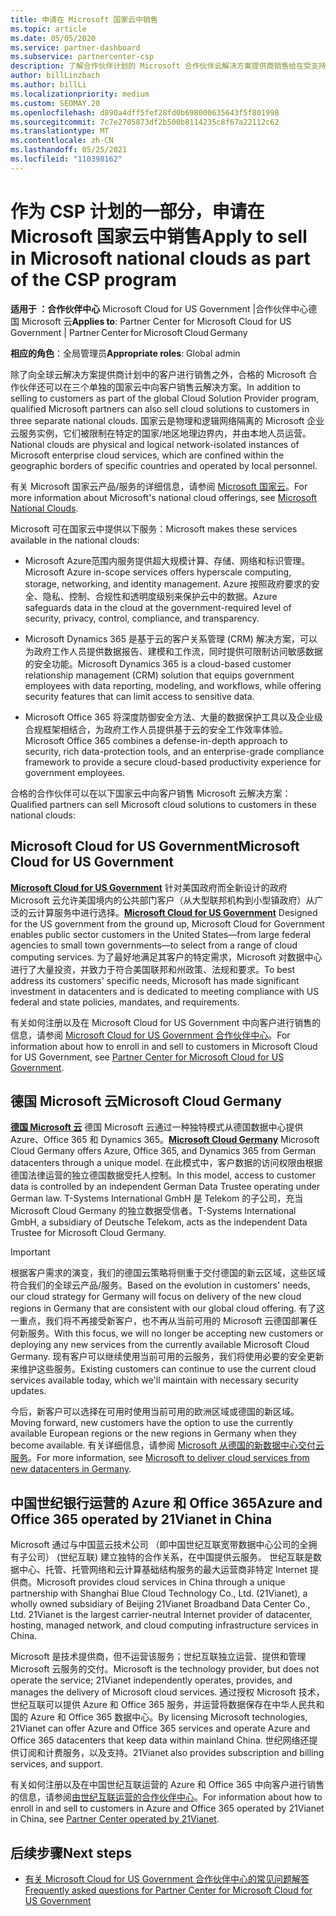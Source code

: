 ```yaml
---
title: 申请在 Microsoft 国家云中销售
ms.topic: article
ms.date: 05/05/2020
ms.service: partner-dashboard
ms.subservice: partnercenter-csp
description: 了解合作伙伴计划的 Microsoft 合作伙伴云解决方案提供商销售给在受支持的国家云中注册的客户。
author: billLinzbach
ms.author: billLi
ms.localizationpriority: medium
ms.custom: SEOMAY.20
ms.openlocfilehash: d890a4dff5fef28fd0b698000635643f5f801998
ms.sourcegitcommit: 7c7e2705873df2b500b8114235c8f67a22112c62
ms.translationtype: MT
ms.contentlocale: zh-CN
ms.lasthandoff: 05/25/2021
ms.locfileid: "110398162"
---
```

# <a name="apply-to-sell-in-microsoft-national-clouds-as-part-of-the-csp-program"></a><span data-ttu-id="b219d-103">作为 CSP 计划的一部分，申请在 Microsoft 国家云中销售</span><span class="sxs-lookup"><span data-stu-id="b219d-103">Apply to sell in Microsoft national clouds as part of the CSP program</span></span>

<span data-ttu-id="b219d-104">**适用于 ：合作伙伴中心** Microsoft Cloud for US Government |合作伙伴中心德国 Microsoft 云</span><span class="sxs-lookup"><span data-stu-id="b219d-104">**Applies to**: Partner Center for Microsoft Cloud for US Government | Partner Center for Microsoft Cloud Germany</span></span>

<span data-ttu-id="b219d-105">**相应的角色**：全局管理员</span><span class="sxs-lookup"><span data-stu-id="b219d-105">**Appropriate roles**: Global admin</span></span>

<span data-ttu-id="b219d-106">除了向全球云解决方案提供商计划中的客户进行销售之外，合格的 Microsoft 合作伙伴还可以在三个单独的国家云中向客户销售云解决方案。</span><span class="sxs-lookup"><span data-stu-id="b219d-106">In addition to selling to customers as part of the global Cloud Solution Provider program, qualified Microsoft partners can also sell cloud solutions to customers in three separate national clouds.</span></span> <span data-ttu-id="b219d-107">国家云是物理和逻辑网络隔离的 Microsoft 企业云服务实例，它们被限制在特定的国家/地区地理边界内，并由本地人员运营。</span><span class="sxs-lookup"><span data-stu-id="b219d-107">National clouds are physical and logical network-isolated instances of Microsoft enterprise cloud services, which are confined within the geographic borders of specific countries and operated by local personnel.</span></span>

<span data-ttu-id="b219d-108">有关 Microsoft 国家云产品/服务的详细信息，请参阅 [Microsoft 国家云](https://www.microsoft.com/trustcenter/cloudservices/nationalcloud)。</span><span class="sxs-lookup"><span data-stu-id="b219d-108">For more information about Microsoft's national cloud offerings, see [Microsoft National Clouds](https://www.microsoft.com/trustcenter/cloudservices/nationalcloud).</span></span>

<span data-ttu-id="b219d-109">Microsoft 可在国家云中提供以下服务：</span><span class="sxs-lookup"><span data-stu-id="b219d-109">Microsoft makes these services available in the national clouds:</span></span>

-   <span data-ttu-id="b219d-110">Microsoft Azure范围内服务提供超大规模计算、存储、网络和标识管理。</span><span class="sxs-lookup"><span data-stu-id="b219d-110">Microsoft Azure in-scope services offers hyperscale computing, storage, networking, and identity management.</span></span> <span data-ttu-id="b219d-111">Azure 按照政府要求的安全、隐私、控制、合规性和透明度级别来保护云中的数据。</span><span class="sxs-lookup"><span data-stu-id="b219d-111">Azure safeguards data in the cloud at the government-required level of security, privacy, control, compliance, and transparency.</span></span>

-   <span data-ttu-id="b219d-112">Microsoft Dynamics 365 是基于云的客户关系管理 (CRM) 解决方案，可以为政府工作人员提供数据报告、建模和工作流，同时提供可限制访问敏感数据的安全功能。</span><span class="sxs-lookup"><span data-stu-id="b219d-112">Microsoft Dynamics 365 is a cloud-based customer relationship management (CRM) solution that equips government employees with data reporting, modeling, and workflows, while offering security features that can limit access to sensitive data.</span></span>

-   <span data-ttu-id="b219d-113">Microsoft Office 365 将深度防御安全方法、大量的数据保护工具以及企业级合规框架相结合，为政府工作人员提供基于云的安全工作效率体验。</span><span class="sxs-lookup"><span data-stu-id="b219d-113">Microsoft Office 365 combines a defense-in-depth approach to security, rich data-protection tools, and an enterprise-grade compliance framework to provide a secure cloud-based productivity experience for government employees.</span></span>

<span data-ttu-id="b219d-114">合格的合作伙伴可以在以下国家云中向客户销售 Microsoft 云解决方案：</span><span class="sxs-lookup"><span data-stu-id="b219d-114">Qualified partners can sell Microsoft cloud solutions to customers in these national clouds:</span></span>

## <a name="microsoft-cloud-for-us-government"></a><span data-ttu-id="b219d-115">Microsoft Cloud for US Government</span><span class="sxs-lookup"><span data-stu-id="b219d-115">Microsoft Cloud for US Government</span></span>

<span data-ttu-id="b219d-116">[**Microsoft Cloud for US Government**](https://www.microsoft.com/trustcenter/cloudservices/nationalcloud#Microsoft_Cloud_for_US) 针对美国政府而全新设计的政府 Microsoft 云允许美国境内的公共部门客户（从大型联邦机构到小型镇政府）从广泛的云计算服务中进行选择。</span><span class="sxs-lookup"><span data-stu-id="b219d-116">[**Microsoft Cloud for US Government**](https://www.microsoft.com/trustcenter/cloudservices/nationalcloud#Microsoft_Cloud_for_US) Designed for the US government from the ground up, Microsoft Cloud for Government enables public sector customers in the United States—from large federal agencies to small town governments—to select from a range of cloud computing services.</span></span> <span data-ttu-id="b219d-117">为了最好地满足其客户的特定需求，Microsoft 对数据中心进行了大量投资，并致力于符合美国联邦和州政策、法规和要求。</span><span class="sxs-lookup"><span data-stu-id="b219d-117">To best address its customers' specific needs, Microsoft has made significant investment in datacenters and is dedicated to meeting compliance with US federal and state policies, mandates, and requirements.</span></span> 

<span data-ttu-id="b219d-118">有关如何注册以及在 Microsoft Cloud for US Government 中向客户进行销售的信息，请参阅 [Microsoft Cloud for US Government 合作伙伴中心](partner-center-for-microsoft-us-govt-cloud.md)。</span><span class="sxs-lookup"><span data-stu-id="b219d-118">For information about how to enroll in and sell to customers in Microsoft Cloud for US Government, see [Partner Center for Microsoft Cloud for US Government](partner-center-for-microsoft-us-govt-cloud.md).</span></span>

## <a name="microsoft-cloud-germany"></a><span data-ttu-id="b219d-119">德国 Microsoft 云</span><span class="sxs-lookup"><span data-stu-id="b219d-119">Microsoft Cloud Germany</span></span>

<span data-ttu-id="b219d-120">[**德国 Microsoft 云**](https://www.microsoft.com/trustcenter/cloudservices/nationalcloud#Microsoft_Cloud_Germany) 德国 Microsoft 云通过一种独特模式从德国数据中心提供 Azure、Office 365 和 Dynamics 365。</span><span class="sxs-lookup"><span data-stu-id="b219d-120">[**Microsoft Cloud Germany**](https://www.microsoft.com/trustcenter/cloudservices/nationalcloud#Microsoft_Cloud_Germany) Microsoft Cloud Germany offers Azure, Office 365, and Dynamics 365 from German datacenters through a unique model.</span></span> <span data-ttu-id="b219d-121">在此模式中，客户数据的访问权限由根据德国法律运营的独立德国数据受托人控制。</span><span class="sxs-lookup"><span data-stu-id="b219d-121">In this model, access to customer data is controlled by an independent German Data Trustee operating under German law.</span></span> <span data-ttu-id="b219d-122">T-Systems International GmbH 是 Telekom 的子公司，充当 Microsoft Cloud Germany 的独立数据受信者。</span><span class="sxs-lookup"><span data-stu-id="b219d-122">T-Systems International GmbH, a subsidiary of Deutsche Telekom, acts as the independent Data Trustee for Microsoft Cloud Germany.</span></span>

> [!IMPORTANT]  
> <span data-ttu-id="b219d-123">根据客户需求的演变，我们的德国云策略将侧重于交付德国的新云区域，这些区域符合我们的全球云产品/服务。</span><span class="sxs-lookup"><span data-stu-id="b219d-123">Based on the evolution in customers' needs, our cloud strategy for Germany will focus on delivery of the new cloud regions in Germany that are consistent with our global cloud offering.</span></span> <span data-ttu-id="b219d-124">有了这一重点，我们将不再接受新客户，也不再从当前可用的 Microsoft 云德国部署任何新服务。</span><span class="sxs-lookup"><span data-stu-id="b219d-124">With this focus, we will no longer be accepting new customers or deploying any new services from the currently available Microsoft Cloud Germany.</span></span> <span data-ttu-id="b219d-125">现有客户可以继续使用当前可用的云服务，我们将使用必要的安全更新来维护这些服务。</span><span class="sxs-lookup"><span data-stu-id="b219d-125">Existing customers can continue to use the current cloud services available today, which we'll maintain with necessary security updates.</span></span>
>  
> <span data-ttu-id="b219d-126">今后，新客户可以选择在可用时使用当前可用的欧洲区域或德国的新区域。</span><span class="sxs-lookup"><span data-stu-id="b219d-126">Moving forward, new customers have the option to use the currently available European regions or the new regions in Germany when they become available.</span></span> <span data-ttu-id="b219d-127">有关详细信息，请参阅 [Microsoft 从德国的新数据中心交付云服务](https://news.microsoft.com/europe/2018/08/31/microsoft-to-deliver-cloud-services-from-new-datacentres-in-germany-in-2019-to-meet-evolving-customer-needs/)。</span><span class="sxs-lookup"><span data-stu-id="b219d-127">For more information, see [Microsoft to deliver cloud services from new datacenters in Germany](https://news.microsoft.com/europe/2018/08/31/microsoft-to-deliver-cloud-services-from-new-datacentres-in-germany-in-2019-to-meet-evolving-customer-needs/).</span></span>

    
## <a name="azure-and-office-365-operated-by-21vianet-in-china"></a><span data-ttu-id="b219d-128">中国世纪银行运营的 Azure 和 Office 365</span><span class="sxs-lookup"><span data-stu-id="b219d-128">Azure and Office 365 operated by 21Vianet in China</span></span>

<span data-ttu-id="b219d-129">Microsoft 通过与中国蓝云技术公司 （即中国世纪互联宽带数据中心公司的全拥有子公司） (世纪互联) 建立独特的合作关系，在中国提供云服务。 世纪互联是数据中心、托管、托管网络和云计算基础结构服务的最大运营商非特定 Internet 提供商。</span><span class="sxs-lookup"><span data-stu-id="b219d-129">Microsoft provides cloud services in China through a unique partnership with Shanghai Blue Cloud Technology Co., Ltd. (21Vianet), a wholly owned subsidiary of Beijing 21Vianet Broadband Data Center Co., Ltd. 21Vianet is the largest carrier-neutral Internet provider of datacenter, hosting, managed network, and cloud computing infrastructure services in China.</span></span> 

<span data-ttu-id="b219d-130">Microsoft 是技术提供商，但不运营该服务；世纪互联独立运营、提供和管理 Microsoft 云服务的交付。</span><span class="sxs-lookup"><span data-stu-id="b219d-130">Microsoft is the technology provider, but does not operate the service; 21Vianet independently operates, provides, and manages the delivery of Microsoft cloud services.</span></span> <span data-ttu-id="b219d-131">通过授权 Microsoft 技术，世纪互联可以提供 Azure 和 Office 365 服务，并运营将数据保存在中华人民共和国的 Azure 和 Office 365 数据中心。</span><span class="sxs-lookup"><span data-stu-id="b219d-131">By licensing Microsoft technologies, 21Vianet can offer Azure and Office 365 services and operate Azure and Office 365 datacenters that keep data within mainland China.</span></span> <span data-ttu-id="b219d-132">世纪网络还提供订阅和计费服务，以及支持。</span><span class="sxs-lookup"><span data-stu-id="b219d-132">21Vianet also provides subscription and billing services, and support.</span></span>

<span data-ttu-id="b219d-133">有关如何注册以及在中国世纪互联运营的 Azure 和 Office 365 中向客户进行销售的信息，请参阅[由世纪互联运营的合作伙伴中心](https://www.21vbluecloud.com/partner-china/welcome/)。</span><span class="sxs-lookup"><span data-stu-id="b219d-133">For information about how to enroll in and sell to customers in Azure and Office 365 operated by 21Vianet in China, see [Partner Center operated by 21Vianet](https://www.21vbluecloud.com/partner-china/welcome/).</span></span>

## <a name="next-steps"></a><span data-ttu-id="b219d-134">后续步骤</span><span class="sxs-lookup"><span data-stu-id="b219d-134">Next steps</span></span>

- [<span data-ttu-id="b219d-135">有关 Microsoft Cloud for US Government 合作伙伴中心的常见问题解答</span><span class="sxs-lookup"><span data-stu-id="b219d-135">Frequently asked questions for Partner Center for Microsoft Cloud for US Government</span></span>](faq-for-us-govt-cloud.md)
